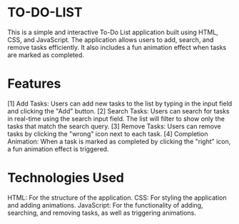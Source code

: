 # TO-DO-LIST

This is a simple and interactive To-Do List application built using HTML, CSS, and JavaScript. The application allows users to add, search, and remove tasks efficiently. It also includes a fun animation effect when tasks are marked as completed.

# Features

[1] Add Tasks: Users can add new tasks to the list by typing in the input field and clicking the "Add" button.
[2] Search Tasks: Users can search for tasks in real-time using the search input field. The list will filter to show only the tasks that match the search query.
[3] Remove Tasks: Users can remove tasks by clicking the "wrong" icon next to each task.
[4] Completion Animation: When a task is marked as completed by clicking the "right" icon, a fun animation effect is triggered.

# Technologies Used

HTML: For the structure of the application.
CSS: For styling the application and adding animations.
JavaScript: For the functionality of adding, searching, and removing tasks, as well as triggering animations.
